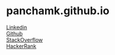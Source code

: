 # panchamk.github.io
[Linkedin](https://www.linkedin.com/in/pancham-kumar-gupta-66b61679/) <br />
[Github](https://github.com/panchamk)<br />
[StackOverflow](https://stackoverflow.com/users/5599700/pancham-kumar)<br />
[HackerRank](https://www.hackerrank.com/panchamkumar20)
